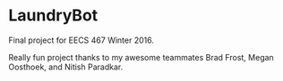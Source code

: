 # LaundryBot
Final project for EECS 467 Winter 2016.

Really fun project thanks to my awesome teammates Brad Frost, Megan Oosthoek, and Nitish Paradkar.
